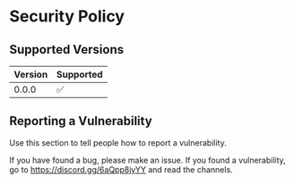 # Security Policy

## Supported Versions

| Version | Supported          |
| ------- | ------------------ |
| 0.0.0   | :white_check_mark: |

## Reporting a Vulnerability

Use this section to tell people how to report a vulnerability.

If you have found a bug, please make an issue.
If you found a vulnerability, go to https://discord.gg/6aQpp8jyYY and read the channels.
